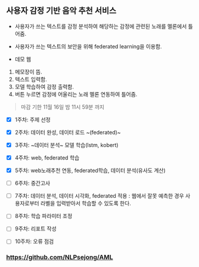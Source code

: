 ## 사용자 감정 기반 음악 추천 서비스   

+ 사용자가 쓰는 텍스트를 감정 분석하여 해당하는 감정에 관련된 노래를 멜론에서 틀어줌.  

+ 사용자가 쓰는 텍스트의 보안을 위해 federated learning을 이용함.  

+ 데모 웹  
1. 메모장이 뜸.  
2. 텍스트 입력함.  
3. 모델 학습하여 감정 출력함.  
4. 버튼 누르면 감정에 어울리는 노래 멜론 연동하여 틀어줌.  

> 마감 기한 11월 16일 밤 11시 59분 까지     



- [X] 1주차: 주제 선정 

- [X] 2주차: 데이터 완성, 데이터 로드 ~(federated)~ 
- [X] 3주차: ~데이터 분석~ 모델 학습(lstm, kobert)
- [X] 4주차: web, federated 학습 
- [X] 5주차: web노래추천 연동, federated학습, 데이터 분석(유사도 계산)

- [ ] 6주차: 중간고사 
- [ ] 7주차: 데이터 분석, 데이터 시각화, federated 적용 : 웹에서 잘못 예측한 경우 사용자로부터 라벨을 입력받아서 학습할 수 있도록 한다. 
- [ ] 8주차: 학습 파라미터 조정 
- [ ] 9주차: 리포트 작성  
- [ ] 10주차: 오류 점검   


### https://github.com/NLPsejong/AML
